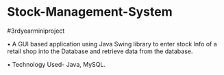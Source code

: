 # Stock-Management-System

#3rdyearminiproject


•	A GUI based application using Java Swing library to enter stock Info of a retail shop into the Database and retrieve data from the database.

•	Technology Used- Java, MySQL.
